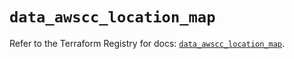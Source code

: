 # `data_awscc_location_map`

Refer to the Terraform Registry for docs: [`data_awscc_location_map`](https://registry.terraform.io/providers/hashicorp/awscc/0.70.0/docs/data-sources/location_map).
